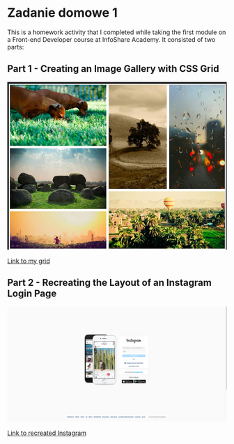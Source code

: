 # Zadanie domowe 1

This is a homework activity that I completed while taking the first module on a Front-end Developer course at InfoShare Academy. It consisted of two parts:

## Part 1 - Creating an Image Gallery with CSS Grid

![grid](img/grid.png)

[Link to my grid](https://malgorzata-niemczyk.github.io/jfdzr2-homework-1/grid/index.html)


## Part 2 - Recreating the Layout of an Instagram Login Page

![instagram](img/instagram.png)

[Link to recreated Instagram](https://malgorzata-niemczyk.github.io/jfdzr2-homework-1/instagram/index.html)

